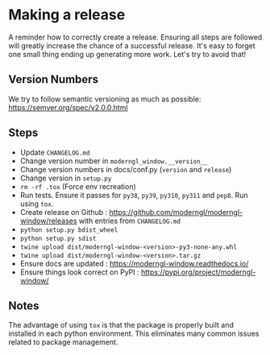 
# Making a release

A reminder how to correctly create a release.
Ensuring all steps are followed will greatly increase
the chance of a successful release.
It's easy to forget one small thing ending up generating
more work. Let's try to avoid that!

## Version Numbers

We try to follow semantic versioning as much as possible: https://semver.org/spec/v2.0.0.html

## Steps

* Update `CHANGELOG.md`
* Change version number in `moderngl_window.__version__`
* Change version numbers in docs/conf.py (`version` and `release`)
* Change version in `setup.py`
* `rm -rf .tox` (Force env recreation)
* Run tests. Ensure it passes for `py38`, `py39`, `py310`, `py311` and `pep8`.
  Run using `tox`.
* Create release on Github : https://github.com/moderngl/moderngl-window/releases with entries from `CHANGELOG.md`
* `python setup.py bdist_wheel`
* `python setup.py sdist`
* `twine upload dist/moderngl-window-<version>-py3-none-any.whl`
* `twine upload dist/moderngl-window-<version>.tar.gz`
* Ensure docs are updated : https://moderngl-window.readthedocs.io/
* Ensure things look correct on PyPI : https://pypi.org/project/moderngl-window/

## Notes

The advantage of using `tox` is that the package is properly built
and installed in each python environment. This eliminates many common
issues related to package management.
